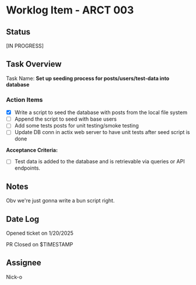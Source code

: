 # Worklog Item - ARCT 003

## Status

[IN PROGRESS]

## Task Overview

Task Name: **Set up seeding process for posts/users/test-data into database**

### Action Items

- [x] Write a script to seed the database with posts from the local file system
- [ ] Append the script to seed with base users
- [ ] Add some tests posts for unit testing/smoke testing
- [ ] Update DB conn in actix web server to have unit tests after seed script is done

**Acceptance Criteria:**  

- [ ] Test data is added to the database and is retrievable via queries or API endpoints.

## Notes

Obv we're just gonna write a bun script right.

## Date Log

Opened ticket on 1/20/2025

PR Closed on $TIMESTAMP

## Assignee

Nick-o
